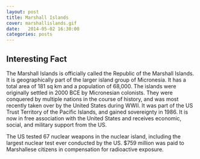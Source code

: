 ```yaml
---
layout: post
title: Marshall Islands
cover: marshallislands.gif
date:   2014-05-02 16:30:00
categories: posts
---
```


## Interesting Fact

The Marshall Islands is officially called the Republic of the Marshall Islands. It is geographically part of the larger island group of Micronesia. It has a total area of 181 sq km and a population of 68,000. The islands were originally settled in 2000 BCE by Micronesian colonists. They were conquered by multiple nations in the course of history, and was most recently taken over by the United States during WWII. It was part of the US Trust Territory of the Pacific Islands, and gained sovereignty in 1986. It is now in free association with the United States and receives economic, social, and military support from the US.

The US tested 67 nuclear weapons in the nuclear island, including the largest nuclear test ever conducted by the US. $759 million was paid to Marshallese citizens in compensation for radioactive exposure. 
